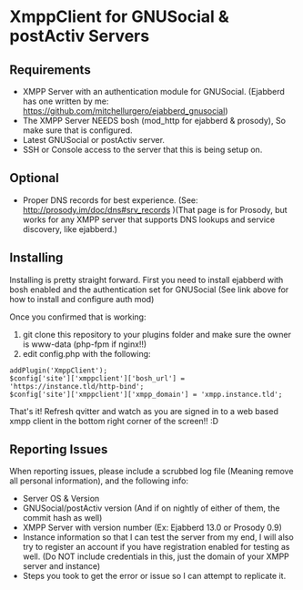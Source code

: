 # XmppClient for GNUSocial & postActiv Servers

## Requirements

- XMPP Server with an authentication module for GNUSocial. (Ejabberd has one written by me: https://github.com/mitchellurgero/ejabberd_gnusocial)
- The XMPP Server NEEDS bosh (mod_http for ejabberd & prosody), So make sure that is configured.
- Latest GNUSocial or postActiv server.
- SSH or Console access to the server that this is being setup on.

## Optional

- Proper DNS records for best experience. (See: http://prosody.im/doc/dns#srv_records )(That page is for Prosody, but works for any XMPP server that supports DNS lookups and service discovery, like ejabberd.)


## Installing

Installing is pretty straight forward. First you need to install ejabberd with bosh enabled and the authentication set for GNUSocial (See link above for how to install and configure auth mod)

Once you confirmed that is working:

1. git clone this repository to your plugins folder and make sure the owner is www-data (php-fpm if nginx!!)
2. edit config.php with the following:
```
addPlugin('XmppClient');
$config['site']['xmppclient']['bosh_url'] = 'https://instance.tld/http-bind';
$config['site']['xmppclient']['xmpp_domain'] = 'xmpp.instance.tld';
```

That's it! Refresh qvitter and watch as you are signed in to a web based xmpp client in the bottom right corner of the screen!! :D

## Reporting Issues

When reporting issues, please include a scrubbed log file (Meaning remove all personal information), and the following info:

- Server OS & Version
- GNUSocial/postActiv version (And if on nightly of either of them, the commit hash as well)
- XMPP Server with version number (Ex: Ejabberd 13.0 or Prosody 0.9)
- Instance information so that I can test the server from my end, I will also try to register an account if you have registration enabled for testing as well. (Do NOT include credentials in this, just the domain of your XMPP server and instance)
- Steps you took to get the error or issue so I can attempt to replicate it.


